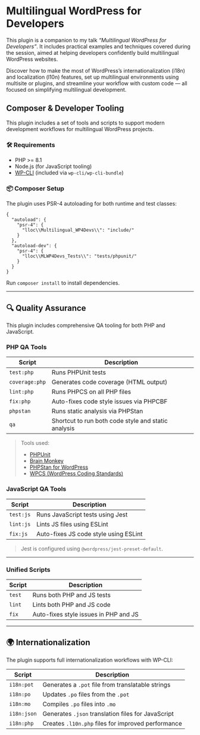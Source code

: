 # Multilingual WordPress for Developers

This plugin is a companion to my talk *“Multilingual WordPress for Developers”*. It includes practical examples and techniques covered during the session, aimed at helping developers confidently build multilingual WordPress websites.

Discover how to make the most of WordPress’s internationalization (i18n) and localization (l10n) features, set up multilingual environments using multisite or plugins, and streamline your workflow with custom code — all focused on simplifying multilingual development.

## Composer & Developer Tooling

This plugin includes a set of tools and scripts to support modern development workflows for multilingual WordPress projects.

### 🛠 Requirements

- PHP >= 8.1
- Node.js (for JavaScript tooling)
- [WP-CLI](https://wp-cli.org/) (included via `wp-cli/wp-cli-bundle`)

### 📦 Composer Setup

The plugin uses PSR-4 autoloading for both runtime and test classes:

<pre><code>{
  "autoload": {
    "psr-4": {
      "lloc\\Multilingual_WP4Devs\\": "include/"
    }
  },
  "autoload-dev": {
    "psr-4": {
      "lloc\\MLWP4Devs_Tests\\": "tests/phpunit/"
    }
  }
}
</code></pre>

Run `composer install` to install dependencies.

---

## 🔍 Quality Assurance

This plugin includes comprehensive QA tooling for both PHP and JavaScript.

### PHP QA Tools

| Script         | Description                              |
|----------------|------------------------------------------|
| `test:php`     | Runs PHPUnit tests                       |
| `coverage:php` | Generates code coverage (HTML output)    |
| `lint:php`     | Runs PHPCS on all PHP files              |
| `fix:php`      | Auto-fixes code style issues via PHPCBF  |
| `phpstan`      | Runs static analysis via PHPStan         |
| `qa`           | Shortcut to run both code style and static analysis |

> Tools used:
> - [PHPUnit](https://phpunit.de/)
> - [Brain Monkey](https://github.com/Brain-WP/BrainMonkey)
> - [PHPStan for WordPress](https://github.com/szepeviktor/phpstan-wordpress)
> - [WPCS (WordPress Coding Standards)](https://github.com/WordPress/WordPress-Coding-Standards)

### JavaScript QA Tools

| Script         | Description                             |
|----------------|-----------------------------------------|
| `test:js`      | Runs JavaScript tests using Jest        |
| `lint:js`      | Lints JS files using ESLint             |
| `fix:js`       | Auto-fixes JS code style using ESLint   |

> Jest is configured using `@wordpress/jest-preset-default`.

---

### Unified Scripts

| Script         | Description                                |
|----------------|--------------------------------------------|
| `test`         | Runs both PHP and JS tests                 |
| `lint`         | Lints both PHP and JS code                 |
| `fix`          | Auto-fixes style issues in PHP and JS      |

---

## 🌍 Internationalization

The plugin supports full internationalization workflows with WP-CLI:

| Script         | Description                                          |
|----------------|------------------------------------------------------|
| `i18n:pot`     | Generates a `.pot` file from translatable strings   |
| `i18n:po`      | Updates `.po` files from the `.pot`                 |
| `i18n:mo`      | Compiles `.po` files into `.mo`                     |
| `i18n:json`    | Generates `.json` translation files for JavaScript |
| `i18n:php`     | Creates `.l10n.php` files for improved performance |
